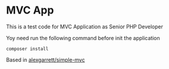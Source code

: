 MVC App
==========

This is a test code for MVC Application as Senior PHP Developer

Yoy need run the following command before init the application

```cd {DIRECTORY_PATH}
composer install
```


Based in [alexgarrett/simple-mvc](https://github.com/alexgarrett/simple-mvc)

